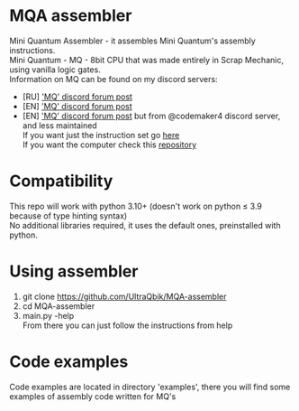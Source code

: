 # MQA assembler
Mini Quantum Assembler - it assembles Mini Quantum's assembly instructions.<br/>
Mini Quantum - MQ - 8bit CPU that was made entirely in Scrap Mechanic, using vanilla logic gates.<br/>
Information on MQ can be found on my discord servers:<br/>
- [RU] ['MQ' discord forum post](https://discord.com/channels/863390692591665152/1119025865968341002)
- [EN] ['MQ' discord forum post](https://discord.com/channels/860450204000059412/1204119619036516352)
- [EN] ['MQ' discord forum post](https://discord.com/channels/860450204000059412/1204119619036516352) but from @codemaker4 discord server, and less maintained
<br/>If you want just the instruction set go [here](https://docs.google.com/spreadsheets/d/1Sl82E1pRsVYuFbP9roWOJOsSJ4JLtFiOXaD3Rq9oaJI/edit#gid=0)
<br/>If you want the computer check this [repository](https://github.com/UltraQbik/SMC-MQ-CPU)

# Compatibility
This repo will work with python 3.10+ (doesn't work on python ≤ 3.9 because of type hinting syntax)<br/>
No additional libraries required, it uses the default ones, preinstalled with python.
# Using assembler
1. git clone https://github.com/UltraQbik/MQA-assembler
2. cd MQA-assembler
3. main.py -help
<br/>From there you can just follow the instructions from help
# Code examples
Code examples are located in directory 'examples', there you will find some examples of assembly code written for MQ's
